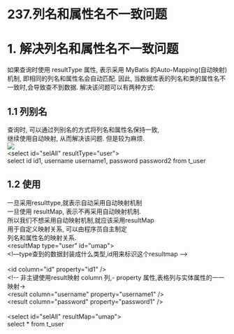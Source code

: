 # 237.列名和属性名不一致问题

<a name="5d64a6ed"></a>
# 1. 解决列名和属性名不一致问题
如果查询时使用 resultType 属性, 表示采用 []()MyBatis 的Auto-Mapping(自动映射)机制, 即相同的列名和属性名会自动匹配. 因此, 当[]()数据库表的列名和类的属性名不一致时,会导致查不到数据. 解决该问题可以有两种方式:
<a name="68418a09"></a>
## 1.1 列别名
查询时, 可以通过列别名的方式将列名和属性名保持一致,<br />继续使用自动映射, 从而解决该问题. 但是较为麻烦.<br />![](https://cdn.nlark.com/yuque/0/2019/png/349894/1561720060854-75464f5e-9777-49b9-a4f1-b1d719fae5d2.png#align=left&display=inline&height=284&originHeight=360&originWidth=1053&status=done&width=831)<br /><select id="selAll" resultType="user"><br />select id id1, username username1, password password2 from t_user<br /></select>
<a name="aadeed0d"></a>
## 1.2 使用<resultMap>
[]()一旦采用resulttype,就表示自动采用自动映射机制<br />一旦使用 resultMap, 表示不再采用自动映射机制.<br />所以我们不想采用自动映射机制,就应该采用resultMap<br />[]()<resultMap>用于自定义映射关系, 可以由程序员自主制定<br />列名和属性名的映射关系. <br /><resultMap type="user" id="umap"><br /><!—type查到的数据封装成什么类型,id用来标识这个resultmap --><br /><!-- id用于映射主键 --><br /><id column="id" property="id1" /><br /><!-- 非主键使用result映射 column 列,- property 属性,[]()表格列与实体属性的一一映射-><br /><result column="username" property="username1" /><br /><result column="password" property="password1" /><br /></resultMap><br /><select id="selAll" resultMap="umap"><br />select * from t_user<br /></select>
